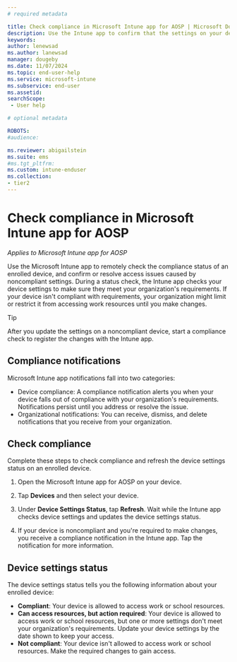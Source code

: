 ```yaml
---
# required metadata

title: Check compliance in Microsoft Intune app for AOSP | Microsoft Docs
description: Use the Intune app to confirm that the settings on your device meet your organization's requirements. 
keywords:
author: lenewsad
ms.author: lanewsad
manager: dougeby
ms.date: 11/07/2024
ms.topic: end-user-help
ms.service: microsoft-intune
ms.subservice: end-user
ms.assetid: 
searchScope:
 - User help

# optional metadata

ROBOTS:  
#audience:

ms.reviewer: abigailstein
ms.suite: ems
#ms.tgt_pltfrm:
ms.custom: intune-enduser
ms.collection:
- tier2
---
```


# Check compliance in Microsoft Intune app for AOSP 

*Applies to Microsoft Intune app for AOSP*  

Use the Microsoft Intune app to remotely check the compliance status of an enrolled device, and confirm or resolve access issues caused by noncompliant settings. During a status check, the Intune app checks your device settings to make sure they meet your organization's requirements. If your device isn't compliant with requirements, your organization might limit or restrict it from accessing work resources until you make changes.  

>[!TIP]
> After you update the settings on a noncompliant device, start a compliance check to register the changes with the Intune app.   

## Compliance notifications  
Microsoft Intune app notifications fall into two categories: 

* Device compliance: A compliance notification alerts you when your device falls out of compliance with your organization's requirements. Notifications persist until you address or resolve the issue.  
* Organizational notifications: You can receive, dismiss, and delete notifications that you receive from your organization.  

## Check compliance  
Complete these steps to check compliance and refresh the device settings status on an enrolled device. 

1. Open the Microsoft Intune app for AOSP on your device.   

2. Tap **Devices** and then select your device.  

3. Under **Device Settings Status**, tap **Refresh**.  Wait while the Intune app checks device settings and updates the device settings status.  

4. If your device is noncompliant and you're required to make changes, you receive a compliance notification in the Intune app. Tap the notification for more information.  

## Device settings status  

The device settings status tells you the following information about your enrolled device:    
* **Compliant**: Your device is allowed to access work or school resources.  
* **Can access resources, but action required**: Your device is allowed to access work or school resources, but one or more settings don't meet your organization's requirements. Update your device settings by the date shown to keep your access.  
* **Not compliant**: Your device isn't allowed to access work or school resources. Make the required changes to gain access.  
